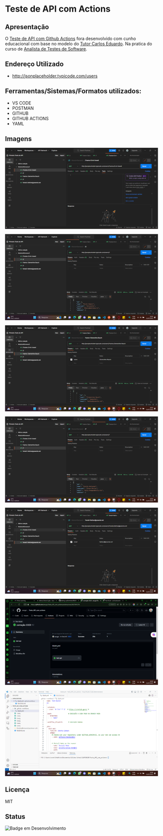 ﻿# Teste de API com Actions 

## Apresentação

O [Teste de API com Github Actions](https://github.com/ancgci/Teste_API_com_actions) fora desenvolvido
 com cunho educacional com base no modelo do [Tutor Carlos Eduardo](https://github.com/ancgci/Teste_API_com_actions). Na pratica do curso de [Analista de Testes de Software](https://ultima.school/courses/).

## Endereço Utilizado 

- http://jsonplaceholder.typicode.com/users

## Ferramentas/Sistemas/Formatos utilizados:

- VS CODE
- POSTMAN
- GITHUB 
- GITHUB ACTIONS
- YAML 

## Imagens

![Teste 1](https://github.com/ancgci/Teste_API_com_actions/blob/main/imagens/1.png)

![Teste 2](https://github.com/ancgci/Teste_API_com_actions/blob/main/imagens/2.png)

![Teste 3](https://github.com/ancgci/Teste_API_com_actions/blob/main/imagens/3.png)

![Teste 4](https://github.com/ancgci/Teste_API_com_actions/blob/main/imagens/4.png)

![Teste 5](https://github.com/ancgci/Teste_API_com_actions/blob/main/imagens/5.png)

![Uso do GITHUB ACTIONS](https://github.com/ancgci/Teste_API_com_actions/blob/main/imagens/6.png)

![Uso do VS CODE](https://github.com/ancgci/Teste_API_com_actions/blob/main/imagens/7.png)

## Licença

MIT

## Status

![Badge em Desenvolvimento](http://img.shields.io/static/v1?label=STATUS&message=%20CONCLUIDO&color=GREEN&style=for-the-badge)




